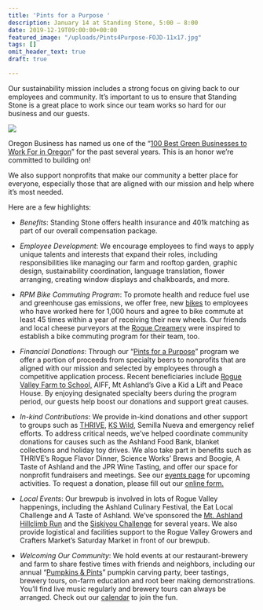 ```yaml
---
title: 'Pints for a Purpose '
description: January 14 at Standing Stone, 5:00 – 8:00
date: 2019-12-19T09:00:00+00:00
featured_image: "/uploads/Pints4Purpose-FOJD-11x17.jpg"
tags: []
omit_header_text: true
draft: true

---
```

Our sustainability mission includes a strong focus on giving back to our employees and community. It’s important to us to ensure that Standing Stone is a great place to work since our team works so hard for our business and our guests.

![](/uploads/Image.jpeg)

Oregon Business has named us one of the “[100 Best Green Businesses to Work For in Oregon](http://www.oregonbusiness.com/articles/85-june-2010/3559-the-green-list-2010)” for the past several years. This is an honor we’re committed to building on!

We also support nonprofits that make our community a better place for everyone, especially those that are aligned with our mission and help where it’s most needed.

Here are a few highlights:

* _Benefits_: Standing Stone offers health insurance and 401k matching as part of our overall compensation package.


* _Employee Development_: We encourage employees to find ways to apply unique talents and interests that expand their roles, including responsibilities like managing our farm and rooftop garden, graphic design, sustainability coordination, language translation, flower arranging, creating window displays and chalkboards, and more.


* _RPM Bike Commuting Program_: To promote health and reduce fuel use and greenhouse gas emissions, we offer free, new [bikes](https://www.standingstonebrewing.com/standing-stone-bike-program-rolls-into-second-year/) to employees who have worked here for 1,000 hours and agree to bike commute at least 45 times within a year of receiving their new wheels. Our friends and local cheese purveyors at the [Rogue Creamery](http://www.roguecreamery.com/) were inspired to establish a bike commuting program for their team, too.


* _Financial Donations_: Through our “[Pints for a Purpose](https://www.standingstonebrewing.com/about/donations/)” program we offer a portion of proceeds from specialty beers to nonprofits that are aligned with our mission and selected by employees through a competitive application process. Recent beneficiaries include [Rogue Valley Farm to School,](http://www.rvfarm2school.org/) AIFF, Mt Ashland’s Give a Kid a Lift and Peace House. By enjoying designated specialty beers during the program period, our guests help boost our donations and support great causes.


* _In-kind Contributions_: We provide in-kind donations and other support to groups such as [THRIVE,](http://www.buylocalrogue.org/) [KS Wild](http://kswild.org/), Semilla Nueva and emergency relief efforts. To address critical needs, we’ve helped coordinate community donations for causes such as the Ashland Food Bank, blanket collections and holiday toy drives. We also take part in benefits such as THRIVE’s Rogue Flavor Dinner, Science Works’ Brews and Boogie, A Taste of Ashland and the JPR Wine Tasting, and offer our space for nonprofit fundraisers and meetings. See our [eyents page](https://www.standingstonebrewing.com/events/) for upcoming activities. To request a donation, please fill out our [online form.](https://www.standingstonebrewing.com/about/donations/)


* _Local Events_: Our brewpub is involved in lots of Rogue Valley happenings, including the Ashland Culinary Festival, the Eat Local Challenge and A Taste of Ashland. We’ve sponsored the [Mt. Ashland Hillclimb Run](https://www.standingstonebrewing.com/up-up-and-away-mt-ashland-hillclimb-run/) and the [Siskiyou Challenge](https://www.standingstonebrewing.com/standing-stone-places-6th-in-the-siskiyou-challenge/) for several years. We also provide logistical and facilities support to the Rogue Valley Growers and Crafters Market’s Saturday Market in front of our brewpub.


* _Welcoming Our Community_: We hold events at our restaurant-brewery and farm to share festive times with friends and neighbors, including our annual “[Pumpkins & Pints](https://www.standingstonebrewing.com/thanks-for-joining-us-pumpkins-and-pints-recap/)” pumpkin carving party, beer tastings, brewery tours, on-farm education and root beer making demonstrations. You’ll find live music regularly and brewery tours can always be arranged. Check out our [calendar](https://www.standingstonebrewing.com/events/) to join the fun.